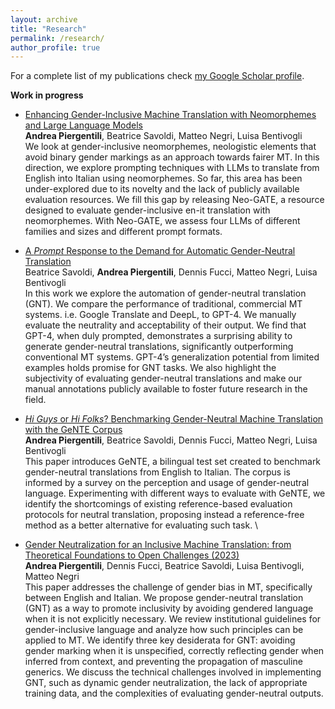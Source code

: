 ```yaml
---
layout: archive
title: "Research"
permalink: /research/
author_profile: true
---
```


For a complete list of my publications check [my Google Scholar profile](https://scholar.google.com/citations?user=SceVs8kAAAAJ&hl=it).

**Work in progress**

* [Enhancing Gender-Inclusive Machine Translation with Neomorphemes and Large Language Models](https://arxiv.org/abs/2405.08477)\
    **Andrea Piergentili**, Beatrice Savoldi, Matteo Negri, Luisa Bentivogli\
    We look at gender-inclusive neomorphemes, neologistic elements that avoid binary gender markings as an approach towards fairer MT. In this direction, we explore prompting techniques with LLMs to translate from English into Italian using neomorphemes. So far, this area has been under-explored due to its novelty and the lack of publicly available evaluation resources. We fill this gap by releasing Neo-GATE, a resource designed to evaluate gender-inclusive en-it translation with neomorphemes. With Neo-GATE, we assess four LLMs of different families and sizes and different prompt formats.

* [A _Prompt_ Response to the Demand for Automatic Gender-Neutral Translation](https://aclanthology.org/2024.eacl-short.23/)\
    Beatrice Savoldi, **Andrea Piergentili**, Dennis Fucci, Matteo Negri, Luisa Bentivogli\
    In this work we explore the automation of gender-neutral translation (GNT). We compare the performance of traditional, commercial MT systems. i.e. Google Translate and DeepL, to GPT-4. We manually evaluate the neutrality and acceptability of their output. We find that GPT-4, when duly prompted, demonstrates a surprising ability to generate gender-neutral translations, significantly outperforming conventional MT systems. GPT-4’s generalization potential from limited examples holds promise for GNT tasks. We also highlight the subjectivity of evaluating gender-neutral translations and make our manual annotations publicly available to foster future research in the field.

* [_Hi Guys_ or _Hi Folks_? Benchmarking Gender-Neutral Machine Translation with the GeNTE Corpus](https://aclanthology.org/2023.emnlp-main.873/) \
    **Andrea Piergentili**, Beatrice Savoldi, Dennis Fucci, Matteo Negri, Luisa Bentivogli\
    This paper introduces GeNTE, a bilingual test set created to benchmark gender-neutral translations from English to Italian. The corpus is informed by a survey on the perception and usage of gender-neutral language. Experimenting with different ways to evaluate with GeNTE, we identify the shortcomings of existing reference-based evaluation protocols for neutral translation, proposing instead a reference-free method as a better alternative for evaluating such task. \

* [Gender Neutralization for an Inclusive Machine Translation: from Theoretical Foundations to Open Challenges (2023)](https://aclanthology.org/2023.gitt-1.7/) \
    **Andrea Piergentili**, Dennis Fucci, Beatrice Savoldi, Luisa Bentivogli, Matteo Negri\
    This paper addresses the challenge of gender bias in MT, specifically between English and Italian. We propose gender-neutral translation (GNT) as a way to promote inclusivity by avoiding gendered language when it is not explicitly necessary. We review institutional guidelines for gender-inclusive language and analyze how such principles can be applied to MT. We identify three key desiderata for GNT: avoiding gender marking when it is unspecified, correctly reflecting gender when inferred from context, and preventing the propagation of masculine generics. We discuss the technical challenges involved in implementing GNT, such as dynamic gender neutralization, the lack of appropriate training data, and the complexities of evaluating gender-neutral outputs.
